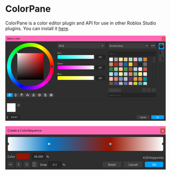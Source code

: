 # ColorPane

ColorPane is a color editor plugin and API for use in other Roblox Studio plugins. You can install it [here](https://roblox.com/library/6474565567/ColorPane).

![The color editor](images/all-editors.png)

![The ColorSequence editor](images/colorsequence-editor.png)